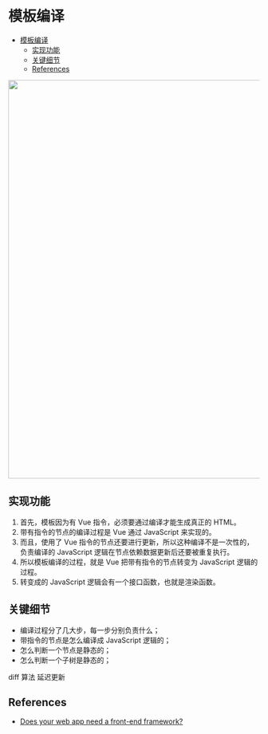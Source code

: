 # 模板编译


<!-- TOC -->

- [模板编译](#模板编译)
    - [实现功能](#实现功能)
    - [关键细节](#关键细节)
    - [References](#references)

<!-- /TOC -->

<img src="./images/01.awebp" width="800" style="display: block; margin: 5px 0 10px;" />


## 实现功能
1. 首先，模板因为有 Vue 指令，必须要通过编译才能生成真正的 HTML。
2. 带有指令的节点的编译过程是 Vue 通过 JavaScript 来实现的。
3. 而且，使用了 Vue 指令的节点还要进行更新，所以这种编译不是一次性的，负责编译的 JavaScript 逻辑在节点依赖数据更新后还要被重复执行。
4. 所以模板编译的过程，就是 Vue 把带有指令的节点转变为 JavaScript 逻辑的过程。
5. 转变成的 JavaScript 逻辑会有一个接口函数，也就是渲染函数。


## 关键细节
* 编译过程分了几大步，每一步分别负责什么；
* 带指令的节点是怎么编译成 JavaScript 逻辑的；
* 怎么判断一个节点是静态的；
* 怎么判断一个子树是静态的；

diff 算法
延迟更新


## References
* [Does your web app need a front-end framework?](https://stackoverflow.blog/2020/02/03/is-it-time-for-a-front-end-framework/)